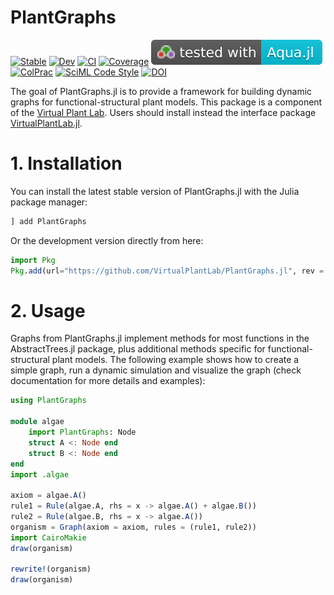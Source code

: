 # PlantGraphs

[![Stable](https://img.shields.io/badge/docs-stable-blue.svg)](https://virtualplantlab.com/stable/api/graphs/)
[![Dev](https://img.shields.io/badge/docs-dev-blue.svg)](https://virtualplantlab.com/dev/api/graphs/)
[![CI](https://github.com/VirtualPlantLab/PlantGraphs.jl/actions/workflows/CI.yml/badge.svg)](https://github.com/VirtualPlantLab/PlantGraphs.jl/actions/workflows/CI.yml)
[![Coverage](https://codecov.io/gh/VirtualPlantLab/PlantGraphs.jl/branch/master/graph/badge.svg?token=LCZHPERHUN)](https://codecov.io/gh/VirtualPlantLab/PlantGraphs.jl)
[![Aqua QA](https://raw.githubusercontent.com/JuliaTesting/Aqua.jl/master/badge.svg)](https://github.com/JuliaTesting/Aqua.jl)
[![ColPrac](https://img.shields.io/badge/ColPrac-Contributor's%20Guide-blueviolet)](https://github.com/SciML/ColPrac)
[![SciML Code Style](https://img.shields.io/static/v1?label=code%20style&message=SciML&color=9558b2&labelColor=389826)](https://github.com/SciML/SciMLStyle)
[![DOI](https://zenodo.org/badge/685009820.svg)](https://zenodo.org/doi/10.5281/zenodo.10256521)

The goal of PlantGraphs.jl is to provide a framework for building dynamic graphs for
functional-structural plant models. This package is a component of the
[Virtual Plant Lab](http://virtualplantlab.com/). Users should install instead the
interface package [VirtualPlantLab.jl](https://github.com/VirtualPlantLab/VirtualPlantLab.jl).

# 1. Installation

You can install the latest stable version of PlantGraphs.jl with the Julia package manager:

```julia
] add PlantGraphs
```

Or the development version directly from here:

```julia
import Pkg
Pkg.add(url="https://github.com/VirtualPlantLab/PlantGraphs.jl", rev = "master")
```

# 2. Usage

Graphs from PlantGraphs.jl implement methods for most functions in the AbstractTrees.jl
package, plus additional methods specific for functional-structural plant models. The
following example shows how to create a simple graph, run a dynamic simulation and visualize
the graph (check documentation for more details and examples):

```julia
using PlantGraphs

module algae
    import PlantGraphs: Node
    struct A <: Node end
    struct B <: Node end
end
import .algae

axiom = algae.A()
rule1 = Rule(algae.A, rhs = x -> algae.A() + algae.B())
rule2 = Rule(algae.B, rhs = x -> algae.A())
organism = Graph(axiom = axiom, rules = (rule1, rule2))
import CairoMakie
draw(organism)

rewrite!(organism)
draw(organism)
```
